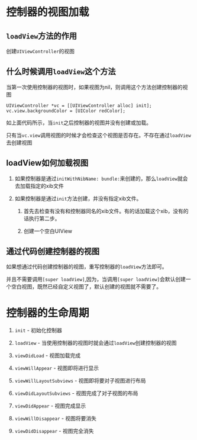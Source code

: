 
# 控制器的视图加载

## `loadView`方法的作用

创建`UIViewController`的视图

## 什么时候调用`loadView`这个方法

当第一次使用控制器的视图时，如果视图为nil，则调用这个方法创建控制器的视图

```
UIViewController *vc = [[UIViewController alloc] init];
vc.view.backgroundColor = [UIColor redColor];
```
如上面代码所示，当`init`之后控制器的视图并没有创建或加载。

只有当`vc.view`调用视图的时候才会检查这个视图是否存在。不存在通过`loadView`去创建视图

## loadView如何加载视图

1. 如果控制器是通过`initWithNibName: bundle:`来创建的，那么`loadView`就会去加载指定的xib文件

2. 如果控制器是通过`init`方法创建，并没有指定xib文件。
    
    1. 首先去检查有没有和控制器同名的xib文件。有的话加载这个xib，没有的话执行第二步。

    2. 创建一个空白UIView

## 通过代码创建控制器的视图

如果想通过代码创建控制器的视图，重写控制器的`loadView`方法即可。

并且不需要调用`[super loadView]`,因为，当调用`[super loadView]`会默认创建一个空白视图，既然已经自定义视图了，默认创建的视图就不需要了。

# 控制器的生命周期

1. `init` - 初始化控制器

2. `loadView` - 当使用控制器的视图时就会通过`loadView`创建控制器的视图

3. `viewDidLoad` - 视图加载完成

4. `viewWillAppear` - 视图即将进行显示

5. `viewWillLayoutSubviews` - 视图即将要对子视图进行布局

6. `viewDidLayoutSubviews` - 视图完成了对子视图的布局

7. `viewDidAppear` - 视图完成显示

8. `viewWillDisappear` - 视图将要消失

9. `viewDidDisappear` - 视图完全消失